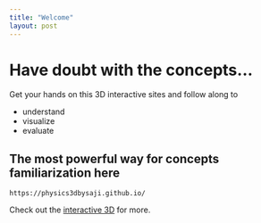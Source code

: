 ```yaml
---
title: "Welcome"
layout: post
---
```


# Have doubt with the concepts... 

Get your hands on this 3D interactive sites and follow along to
* understand 
* visualize 
* evaluate 

## The most powerful way for concepts familiarization here

```
https://physics3dbysaji.github.io/
```
Check out the [interactive 3D][interactive-3D] for more.


[interactive-3D]: https://physics3dbysaji.github.io/
